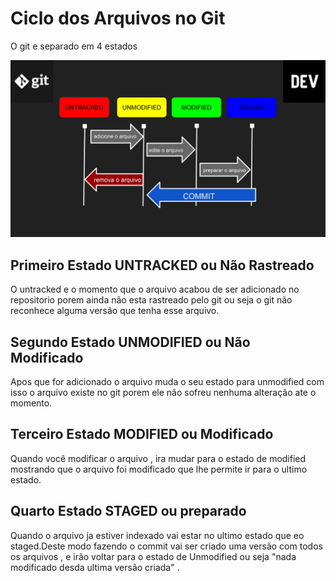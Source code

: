 
<h1>Ciclo dos Arquivos no Git</h1>

<p>O git e separado em 4 estados</p>

<img src="Imagens De Ilustração/clico_vida_git.jpg" width="950px">

<h2>Primeiro Estado UNTRACKED ou Não Rastreado</h2>

<p>O untracked e o momento que o arquivo acabou de ser adicionado no repositorio porem ainda não esta rastreado pelo git ou seja o git não reconhece alguma versão que tenha esse arquivo.</p>

<h2>Segundo Estado UNMODIFIED ou Não Modificado</h2>

<p>Apos que for adicionado o arquivo muda o seu estado para unmodified com isso o arquivo existe no git porem ele não sofreu nenhuma alteração ate o momento.</p>

<h2>Terceiro Estado MODIFIED ou Modificado</h2>

<p>Quando você modificar o arquivo , ira mudar para o estado de modified mostrando que o arquivo foi modificado que lhe permite ir para o ultimo estado.</p>

<h2>Quarto Estado STAGED ou preparado </h2>

<p>Quando o arquivo ja estiver indexado vai estar no ultimo estado que eo staged.Deste modo fazendo o commit vai ser criado uma versão com todos os arquivos , e irão voltar para o estado de Unmodified ou seja "nada modificado desda ultima versão criada" . </p>
